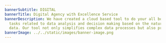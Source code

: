 ```yaml
---
bannerSubtitle: DIGITAL
bannerTitle: Digital Agency with Excellence Service
bannerDescription: We have created a cloud based tool to do your all boring
  tasks related to data analysis and decision making based on the nature of
  data. Our tool not only simplifies complex data processes but also provides actionable insights that empower informed decision-making. Whether you're analyzing customer trends, optimizing operational efficiency, or forecasting market trends, our solution transforms raw data into valuable intelligence. Embrace efficiency and innovation with our cutting-edge technology.
bannerImage: ../../static/images/banner-image.png
---
```


